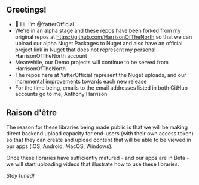 ## Greetings!

- 👋 Hi, I’m @YatterOfficial
- We're in an alpha stage and these repos have been forked from my original repos at https://github.com/HarrisonOfTheNorth so that we can upload our alpha Nuget Packages to Nuget and also have an official project link in Nuget that does not represent my personal HarrisonOfTheNorth account
- Meanwhile, our Demo projects will continue to be served from HarrisonOfTheNorth
- The repos here at YatterOfficial represent the Nuget uploads, and our incremental improvements towards each new release
- For the time being, emails to the email addresses listed in both GitHub accounts go to me, Anthony Harrison


## Raison d'être

The reason for these libraries being made public is that we will be making direct backend upload capacity for end-users (with their own access token) so that they can create and upload content that will be able to be viewed in our apps (iOS, Android, MacOS, Windows).

Once these libraries have sufficiently matured - and our apps are in Beta - we will start uploading videos that illustrate how to use these libraries.

_Stay tuned!_


<!---
YatterOfficial/YatterOfficial is a ✨ special ✨ repository because its `README.md` (this file) appears on your GitHub profile.
You can click the Preview link to take a look at your changes.
--->
